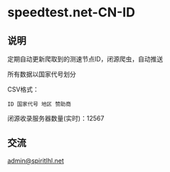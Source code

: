 # speedtest.net-CN-ID

## 说明

定期自动更新爬取到的测速节点ID，闭源爬虫，自动推送

所有数据以国家代号划分 

CSV格式：
```
ID 国家代号 地区 赞助商
```
闭源收录服务器数量(实时)：12567

## 交流

admin@spiritlhl.net


